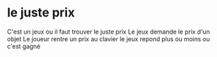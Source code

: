 # le juste prix
C'est un jeux ou il faut trouver le juste prix
Le jeux demande le prix d'un objet
Le joueur rentre un prix au clavier
le jeux repond plus ou moins ou c'est gagné
